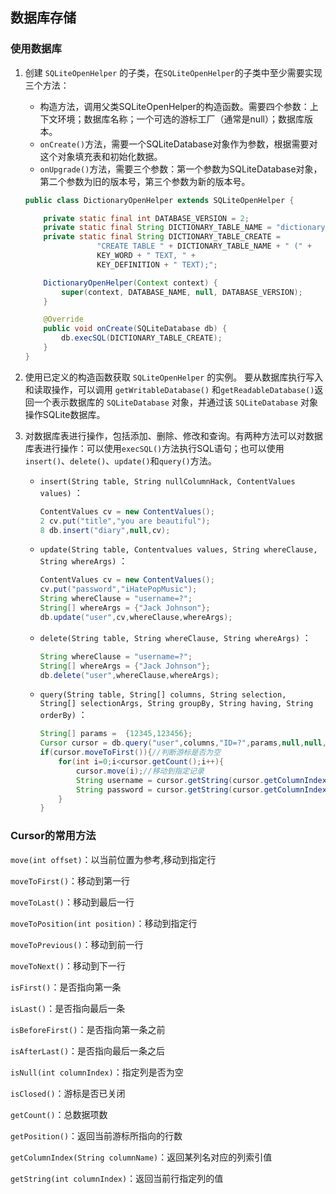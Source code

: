 ## 数据库存储

### 使用数据库

1. 创建 `SQLiteOpenHelper` 的子类，在`SQLiteOpenHelper`的子类中至少需要实现三个方法：

   * 构造方法，调用父类SQLiteOpenHelper的构造函数。需要四个参数：上下文环境；数据库名称；一个可选的游标工厂（通常是null）；数据库版本。
   * `onCreate()`方法，需要一个SQLiteDatabase对象作为参数，根据需要对这个对象填充表和初始化数据。
   * `onUpgrade()`方法，需要三个参数：第一个参数为SQLiteDatabase对象，第二个参数为旧的版本号，第三个参数为新的版本号。

   ``` java
   public class DictionaryOpenHelper extends SQLiteOpenHelper {

       private static final int DATABASE_VERSION = 2;
       private static final String DICTIONARY_TABLE_NAME = "dictionary";
       private static final String DICTIONARY_TABLE_CREATE =
                   "CREATE TABLE " + DICTIONARY_TABLE_NAME + " (" +
                   KEY_WORD + " TEXT, " +
                   KEY_DEFINITION + " TEXT);";

       DictionaryOpenHelper(Context context) {
           super(context, DATABASE_NAME, null, DATABASE_VERSION);
       }

       @Override
       public void onCreate(SQLiteDatabase db) {
           db.execSQL(DICTIONARY_TABLE_CREATE);
       }
   }
   ```

2. 使用已定义的构造函数获取 `SQLiteOpenHelper` 的实例。 要从数据库执行写入和读取操作，可以调用 `getWritableDatabase()` 和`getReadableDatabase()`返回一个表示数据库的 `SQLiteDatabase` 对象，并通过该 `SQLiteDatabase` 对象操作SQLite数据库。

3. 对数据库表进行操作，包括添加、删除、修改和查询。有两种方法可以对数据库表进行操作：可以使用`execSQL()`方法执行SQL语句；也可以使用`insert()`、`delete()`、`update()`和`query()`方法。

   * `insert(String table, String nullColumnHack, ContentValues values)` ：

     ``` java
     ContentValues cv = new ContentValues();
     2 cv.put("title","you are beautiful");
     8 db.insert("diary",null,cv);
     ```

   * `update(String table, Contentvalues values, String whereClause, String whereArgs)` ：

     ``` java
     ContentValues cv = new ContentValues();
     cv.put("password","iHatePopMusic");
     String whereClause = "username=?";
     String[] whereArgs = {"Jack Johnson"};
     db.update("user",cv,whereClause,whereArgs);
     ```

   * `delete(String table, String whereClause, String whereArgs)` ：

     ``` java
     String whereClause = "username=?";
     String[] whereArgs = {"Jack Johnson"};
     db.delete("user",whereClause,whereArgs);
     ```

   * `query(String table, String[] columns, String selection, String[] selectionArgs, String groupBy, String having, String orderBy)` ：

     ``` java
     String[] params =  {12345,123456};
     Cursor cursor = db.query("user",columns,"ID=?",params,null,null,null);//查询并获得游标
     if(cursor.moveToFirst()){//判断游标是否为空
         for(int i=0;i<cursor.getCount();i++){
             cursor.move(i);//移动到指定记录
             String username = cursor.getString(cursor.getColumnIndex("username");
             String password = cursor.getString(cursor.getColumnIndex("password"));
         }
     }
     ```
### Cursor的常用方法

`move(int offset)`：以当前位置为参考,移动到指定行 

`moveToFirst()`：移动到第一行   

`moveToLast()`：移动到最后一行   

`moveToPosition(int position)`：移动到指定行   

`moveToPrevious()`：移动到前一行   

`moveToNext()`：移动到下一行   

`isFirst()`：是否指向第一条   

`isLast()`：是否指向最后一条   

`isBeforeFirst()`：是否指向第一条之前  

`isAfterLast()`：是否指向最后一条之后  

`isNull(int columnIndex)`：指定列是否为空

`isClosed()`：游标是否已关闭  

`getCount()`：总数据项数  

`getPosition()`：返回当前游标所指向的行数  

`getColumnIndex(String columnName)`：返回某列名对应的列索引值  

`getString(int columnIndex)`：返回当前行指定列的值 





